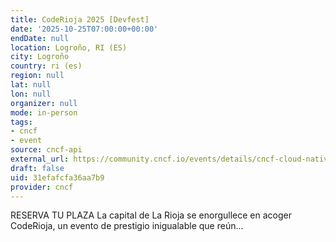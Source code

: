 ```yaml
---
title: CodeRioja 2025 [Devfest]
date: '2025-10-25T07:00:00+00:00'
endDate: null
location: Logroño, RI (ES)
city: Logroño
country: ri (es)
region: null
lat: null
lon: null
organizer: null
mode: in-person
tags:
- cncf
- event
source: cncf-api
external_url: https://community.cncf.io/events/details/cncf-cloud-native-rioja-presents-coderioja-2025-devfest/
draft: false
uid: 31efafcfa36aa7b9
provider: cncf
---
```

RESERVA TU PLAZA  La capital de La Rioja se enorgullece en acoger CodeRioja, un evento de prestigio inigualable que reún...
